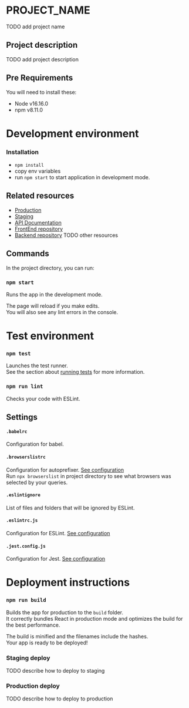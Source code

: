 # PROJECT_NAME
TODO add project name

## Project description
TODO add project description

## Pre Requirements
You will need to install these:
- Node v16.16.0
- npm v8.11.0

# Development environment
### Installation ###
- `npm install`
- copy env variables
- run `npm start` to start application in development mode.

## Related resources
- [Production](#)
- [Staging](#)
- [API Documentation](#)
- [FrontEnd repository](#)
- [Backend repository](#)
TODO other resources

## Commands

In the project directory, you can run:

### `npm start`

Runs the app in the development mode.<br>

The page will reload if you make edits.<br>
You will also see any lint errors in the console.

# Test environment
### `npm test`

Launches the test runner.<br>
See the section about [running tests](https://facebook.github.io/create-react-app/docs/running-tests) for more information.

### `npm run lint`

Checks your code with ESLint.<br>

## Settings

#### `.babelrc`
Configuration for babel.

#### `.browserslistrc`
Configuration for autoprefixer. [See configuration](https://github.com/browserslist/browserslist#readme)<br>
Run `npx browserslist` in project directory to see what browsers was selected by your queries.

#### `.eslintignore`
List of files and folders that will be ignored by ESLint.

#### `.eslintrc.js`
Configuration for ESLint. [See configuration](https://eslint.org/docs/user-guide/configuring)

#### `.jest.config.js`
Configuration for Jest. [See configuration](https://jestjs.io/docs/en/configuration)

# Deployment instructions
### `npm run build`

Builds the app for production to the `build` folder.<br>
It correctly bundles React in production mode and optimizes the build for the best performance.

The build is minified and the filenames include the hashes.<br>
Your app is ready to be deployed!

### Staging deploy
TODO describe how to deploy to staging

### Production deploy
TODO describe how to deploy to production

